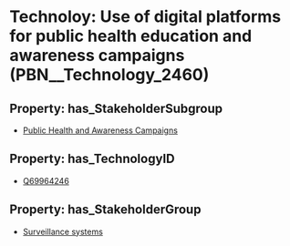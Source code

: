 # Technoloy: __Use of digital platforms for public health education and awareness campaigns__ (PBN__Technology_2460)

## Property: has_StakeholderSubgroup

* [Public Health and Awareness Campaigns](PBN__TechSubgroup_51)

## Property: has_TechnologyID

* [Q69964246](Q69964246)

## Property: has_StakeholderGroup

* [Surveillance systems](PBN__TechGroup_6)

